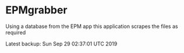 # EPMgrabber
Using a database from the EPM app this application scrapes the files as required


Latest backup: Sun Sep 29 02:37:01 UTC 2019

